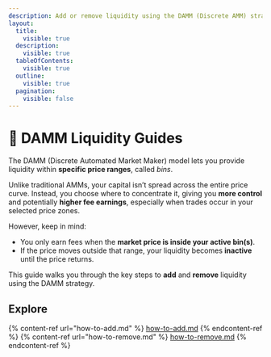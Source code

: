 ```yaml
---
description: Add or remove liquidity using the DAMM (Discrete AMM) strategy on ALEX.
layout:
  title:
    visible: true
  description:
    visible: true
  tableOfContents:
    visible: true
  outline:
    visible: true
  pagination:
    visible: false
---
```


# 🎯 DAMM Liquidity Guides

The DAMM (Discrete Automated Market Maker) model lets you provide liquidity within **specific price ranges**, called *bins*.

Unlike traditional AMMs, your capital isn’t spread across the entire price curve. Instead, you choose where to concentrate it, giving you **more control** and potentially **higher fee earnings**, especially when trades occur in your selected price zones.

However, keep in mind:
- You only earn fees when the **market price is inside your active bin(s)**.
- If the price moves outside that range, your liquidity becomes **inactive** until the price returns.

This guide walks you through the key steps to **add** and **remove** liquidity using the DAMM strategy.

## Explore

{% content-ref url="how-to-add.md" %} [how-to-add.md](how-to-add.md) {% endcontent-ref %}
{% content-ref url="how-to-remove.md" %} [how-to-remove.md](how-to-remove.md) {% endcontent-ref %}